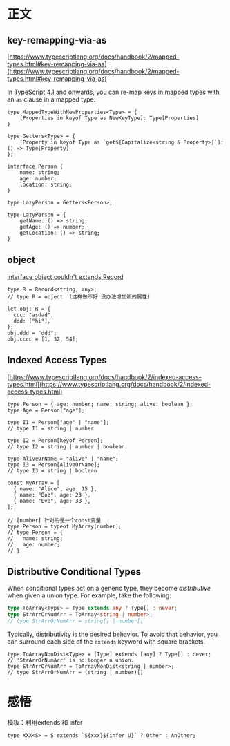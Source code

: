 # 正文



## key-remapping-via-as

[https://www.typescriptlang.org/docs/handbook/2/mapped-types.html#key-remapping-via-as](https://www.typescriptlang.org/docs/handbook/2/mapped-types.html#key-remapping-via-as)

In TypeScript 4.1 and onwards, you can re-map keys in mapped types with an `as` clause in a mapped type:

```tsx
type MappedTypeWithNewProperties<Type> = {
    [Properties in keyof Type as NewKeyType]: Type[Properties]
}
```

```
type Getters<Type> = {
    [Property in keyof Type as `get${Capitalize<string & Property>}`]: () => Type[Property]
};

interface Person {
    name: string;
    age: number;
    location: string;
}

type LazyPerson = Getters<Person>;
         
type LazyPerson = {
    getName: () => string;
    getAge: () => number;
    getLocation: () => string;
}
```





## object

[interface object couldn't extends Record](https://stackoverflow.com/questions/64621451/interface-object-couldnt-extends-recordstring-unknown)

```tsx
type R = Record<string, any>;
// type R = object  (这样做不好 没办法增加新的属性)

let obj: R = {
  ccc: "asdad",
  ddd: ["hi"],
};
obj.ddd = "ddd";
obj.cccc = [1, 32, 54];
```







## Indexed Access Types

[https://www.typescriptlang.org/docs/handbook/2/indexed-access-types.html](https://www.typescriptlang.org/docs/handbook/2/indexed-access-types.html)

```tsx
type Person = { age: number; name: string; alive: boolean };
type Age = Person["age"];
```



```tsx
type I1 = Person["age" | "name"];
// type I1 = string | number
 
type I2 = Person[keyof Person];   
// type I2 = string | number | boolean
 
type AliveOrName = "alive" | "name";
type I3 = Person[AliveOrName]; 
// type I3 = string | boolean
```



```tsx
const MyArray = [
  { name: "Alice", age: 15 },
  { name: "Bob", age: 23 },
  { name: "Eve", age: 38 },
];
 
// [number] 针对的是一个const变量
type Person = typeof MyArray[number];
// type Person = {
//   name: string;
//   age: number;
// }
```



## Distributive Conditional Types

When conditional types act on a generic type, they become *distributive* when given a union type. For example, take the following:

```ts
type ToArray<Type> = Type extends any ? Type[] : never;
type StrArrOrNumArr = ToArray<string | number>;
// type StrArrOrNumArr = string[] | number[]
```

Typically, distributivity is the desired behavior. To avoid that behavior, you can surround each side of the `extends` keyword with square brackets.

```tsx
type ToArrayNonDist<Type> = [Type] extends [any] ? Type[] : never;
// 'StrArrOrNumArr' is no longer a union.
type StrArrOrNumArr = ToArrayNonDist<string | number>;      
// type StrArrOrNumArr = (string | number)[]
```







# 感悟

模板：利用extends 和 infer

```tsx
type XXX<S> = S extends `${xxx}${infer U}` ? Other : AnOther;
```





